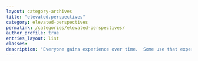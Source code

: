 ```yaml
---
layout: category-archives
title: "elevated.perspectives"
category: elevated-perspectives
permalink: /categories/elevated-perspectives/
author_profile: true
entries_layout: list
classes:
description: "Everyone gains experience over time.  Some use that experience to cultivate widsdom.  Wisdom can yield thoughtful insights and new perspectives.  Elevated perspectives can benefit us all.  That's the theory behind these thoughts."
---
```


